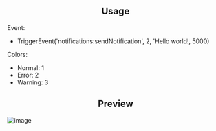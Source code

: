 <div align='center'><h2>Usage</h2></div>

Event:
  - TriggerEvent('notifications:sendNotification', 2, 'Hello world!, 5000)

Colors:
  - Normal: 1
  - Error: 2
  - Warning: 3
    
<div align='center'></div>
<div align='center'><h2>Preview</h2></div>


![image](https://github.com/thesevenq/notifications/assets/59538879/7a399947-6ccd-4edf-89e3-2e2f7ec502c7)
